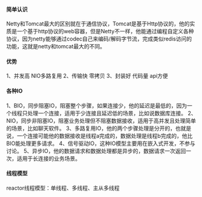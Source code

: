 #### 简单认识

Netty和Tomcat最大的区别就在于通信协议，Tomcat是基于Http协议的，他的实质是一个基于http协议的web容器，但是Netty不一样，他能通过编程自定义各种协议，因为netty能够通过codec自己来编码/解码字节流，完成类似redis访问的功能，这就是netty和tomcat最大的不同。

#### 优势

1、并发高 NIO多路复用 2、传输快 零拷贝 3、封装好 代码量 api方便

#### 各种IO

1、BIO，同步阻塞IO，阻塞整个步骤，如果连接少，他的延迟是最低的，因为一个线程只处理一个连接，适用于少连接且延迟低的场景，比如说数据库连接。
2、NIO，同步非阻塞IO，阻塞业务处理但不阻塞数据接收，适用于高并发且处理简单的场景，比如聊天软件。
3、多路复用IO，他的两个步骤处理是分开的，也就是说，一个连接可能他的数据接收是线程a完成的，数据处理是线程b完成的，他比BIO能处理更多请求。 4、信号驱动IO，这种IO模型主要用在嵌入式开发，不参与讨论。
5、异步IO，他的数据请求和数据处理都是异步的，数据请求一次返回一次，适用于长连接的业务场景。

#### 线程模型

reactor线程模型：单线程、多线程、主从多线程
